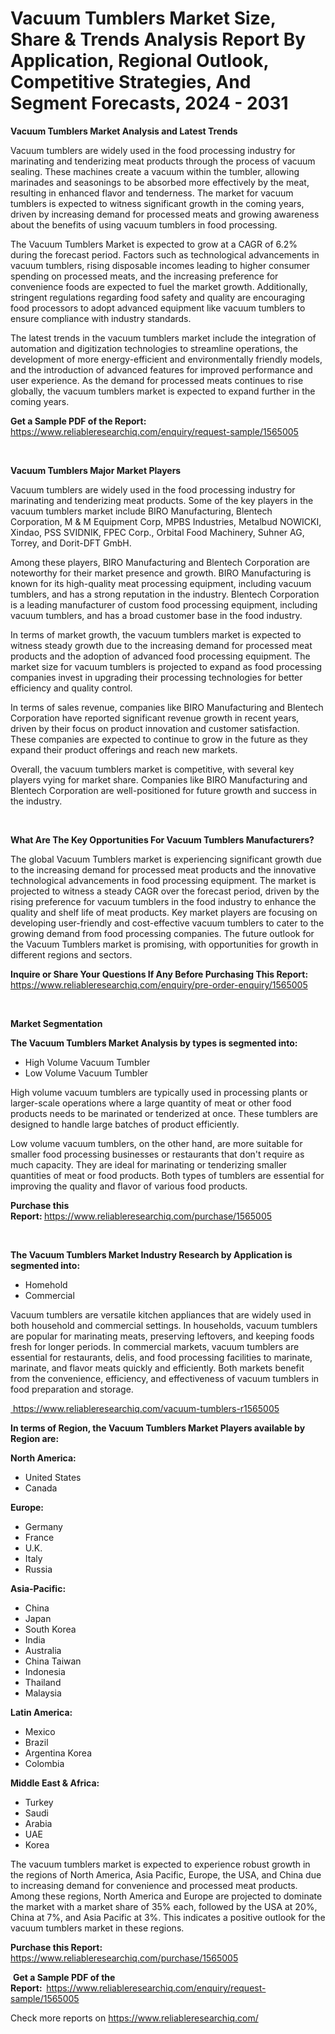 <p><h1>Vacuum Tumblers Market Size, Share & Trends Analysis Report By Application, Regional Outlook, Competitive Strategies, And Segment Forecasts, 2024 - 2031</h1></p><p><strong>Vacuum Tumblers Market Analysis and Latest Trends</strong></p>
<p><p>Vacuum tumblers are widely used in the food processing industry for marinating and tenderizing meat products through the process of vacuum sealing. These machines create a vacuum within the tumbler, allowing marinades and seasonings to be absorbed more effectively by the meat, resulting in enhanced flavor and tenderness. The market for vacuum tumblers is expected to witness significant growth in the coming years, driven by increasing demand for processed meats and growing awareness about the benefits of using vacuum tumblers in food processing.</p><p>The Vacuum Tumblers Market is expected to grow at a CAGR of 6.2% during the forecast period. Factors such as technological advancements in vacuum tumblers, rising disposable incomes leading to higher consumer spending on processed meats, and the increasing preference for convenience foods are expected to fuel the market growth. Additionally, stringent regulations regarding food safety and quality are encouraging food processors to adopt advanced equipment like vacuum tumblers to ensure compliance with industry standards.</p><p>The latest trends in the vacuum tumblers market include the integration of automation and digitization technologies to streamline operations, the development of more energy-efficient and environmentally friendly models, and the introduction of advanced features for improved performance and user experience. As the demand for processed meats continues to rise globally, the vacuum tumblers market is expected to expand further in the coming years.</p></p>
<p><strong>Get a Sample PDF of the Report:&nbsp;</strong> <a href="https://www.reliableresearchiq.com/enquiry/request-sample/1565005">https://www.reliableresearchiq.com/enquiry/request-sample/1565005</a></p>
<p>&nbsp;</p>
<p><strong>Vacuum Tumblers Major Market Players</strong></p>
<p><p>Vacuum tumblers are widely used in the food processing industry for marinating and tenderizing meat products. Some of the key players in the vacuum tumblers market include BIRO Manufacturing, Blentech Corporation, M & M Equipment Corp, MPBS Industries, Metalbud NOWICKI, Xindao, PSS SVIDNIK, FPEC Corp., Orbital Food Machinery, Suhner AG, Torrey, and Dorit-DFT GmbH.</p><p>Among these players, BIRO Manufacturing and Blentech Corporation are noteworthy for their market presence and growth. BIRO Manufacturing is known for its high-quality meat processing equipment, including vacuum tumblers, and has a strong reputation in the industry. Blentech Corporation is a leading manufacturer of custom food processing equipment, including vacuum tumblers, and has a broad customer base in the food industry.</p><p>In terms of market growth, the vacuum tumblers market is expected to witness steady growth due to the increasing demand for processed meat products and the adoption of advanced food processing equipment. The market size for vacuum tumblers is projected to expand as food processing companies invest in upgrading their processing technologies for better efficiency and quality control.</p><p>In terms of sales revenue, companies like BIRO Manufacturing and Blentech Corporation have reported significant revenue growth in recent years, driven by their focus on product innovation and customer satisfaction. These companies are expected to continue to grow in the future as they expand their product offerings and reach new markets.</p><p>Overall, the vacuum tumblers market is competitive, with several key players vying for market share. Companies like BIRO Manufacturing and Blentech Corporation are well-positioned for future growth and success in the industry.</p></p>
<p>&nbsp;</p>
<p><strong>What Are The Key Opportunities For Vacuum Tumblers Manufacturers?</strong></p>
<p><p>The global Vacuum Tumblers market is experiencing significant growth due to the increasing demand for processed meat products and the innovative technological advancements in food processing equipment. The market is projected to witness a steady CAGR over the forecast period, driven by the rising preference for vacuum tumblers in the food industry to enhance the quality and shelf life of meat products. Key market players are focusing on developing user-friendly and cost-effective vacuum tumblers to cater to the growing demand from food processing companies. The future outlook for the Vacuum Tumblers market is promising, with opportunities for growth in different regions and sectors.</p></p>
<p><strong>Inquire or Share Your Questions If Any Before Purchasing This Report:</strong> <a href="https://www.reliableresearchiq.com/enquiry/pre-order-enquiry/1565005">https://www.reliableresearchiq.com/enquiry/pre-order-enquiry/1565005</a></p>
<p>&nbsp;</p>
<p><strong>Market Segmentation</strong></p>
<p><strong>The Vacuum Tumblers Market Analysis by types is segmented into:</strong></p>
<p><ul><li>High Volume Vacuum Tumbler</li><li>Low Volume Vacuum Tumbler</li></ul></p>
<p><p>High volume vacuum tumblers are typically used in processing plants or larger-scale operations where a large quantity of meat or other food products needs to be marinated or tenderized at once. These tumblers are designed to handle large batches of product efficiently. </p><p>Low volume vacuum tumblers, on the other hand, are more suitable for smaller food processing businesses or restaurants that don't require as much capacity. They are ideal for marinating or tenderizing smaller quantities of meat or food products. Both types of tumblers are essential for improving the quality and flavor of various food products.</p></p>
<p><strong>Purchase this Report:&nbsp;</strong><a href="https://www.reliableresearchiq.com/purchase/1565005">https://www.reliableresearchiq.com/purchase/1565005</a></p>
<p>&nbsp;</p>
<p><strong>The Vacuum Tumblers Market Industry Research by Application is segmented into:</strong></p>
<p><ul><li>Homehold</li><li>Commercial</li></ul></p>
<p><p>Vacuum tumblers are versatile kitchen appliances that are widely used in both household and commercial settings. In households, vacuum tumblers are popular for marinating meats, preserving leftovers, and keeping foods fresh for longer periods. In commercial markets, vacuum tumblers are essential for restaurants, delis, and food processing facilities to marinate, marinate, and flavor meats quickly and efficiently. Both markets benefit from the convenience, efficiency, and effectiveness of vacuum tumblers in food preparation and storage.</p></p>
<p><a href="https://www.reliableresearchiq.com/vacuum-tumblers-r1565005">&nbsp;https://www.reliableresearchiq.com/vacuum-tumblers-r1565005</a></p>
<p><strong>In terms of Region, the Vacuum Tumblers Market Players available by Region are:</strong></p>
<p>
    <p> <strong> North America: </strong>
        <ul>
            <li>United States</li>
            <li>Canada</li>
        </ul>
        </p> 
    <p> <strong> Europe: </strong>
        <ul>
            <li>Germany</li>
            <li>France</li>
            <li>U.K.</li>
            <li>Italy</li>
            <li>Russia</li>
        </ul>
        </p> 
    <p> <strong> Asia-Pacific: </strong>
        <ul>
            <li>China</li>
            <li>Japan</li>
            <li>South Korea</li>
            <li>India</li>
            <li>Australia</li>
            <li>China Taiwan</li>
            <li>Indonesia</li>
            <li>Thailand</li>
            <li>Malaysia</li>
        </ul>
        </p> 
    <p> <strong> Latin America: </strong>
        <ul>
            <li>Mexico</li>
            <li>Brazil</li>
            <li>Argentina Korea</li>
            <li>Colombia</li>
        </ul>
        </p> 
    <p> <strong> Middle East & Africa: </strong>
        <ul>
            <li>Turkey</li>
            <li>Saudi</li>
            <li>Arabia</li>
            <li>UAE</li>
            <li>Korea</li>
        </ul>
    </p>
    </p>
<p><p>The vacuum tumblers market is expected to experience robust growth in the regions of North America, Asia Pacific, Europe, the USA, and China due to increasing demand for convenience and processed meat products. Among these regions, North America and Europe are projected to dominate the market with a market share of 35% each, followed by the USA at 20%, China at 7%, and Asia Pacific at 3%. This indicates a positive outlook for the vacuum tumblers market in these regions.</p></p>
<p><strong>Purchase this Report: </strong><a href="https://www.reliableresearchiq.com/purchase/1565005">https://www.reliableresearchiq.com/purchase/1565005</a></p>
<p>&nbsp;<strong>Get a Sample PDF of the Report:&nbsp;&nbsp;</strong><a href="https://www.reliableresearchiq.com/enquiry/request-sample/1565005">https://www.reliableresearchiq.com/enquiry/request-sample/1565005</a></p>
<p><strong></strong></p>
<p>Check more reports on <a href="https://www.reliableresearchiq.com/">https://www.reliableresearchiq.com/</a></p>